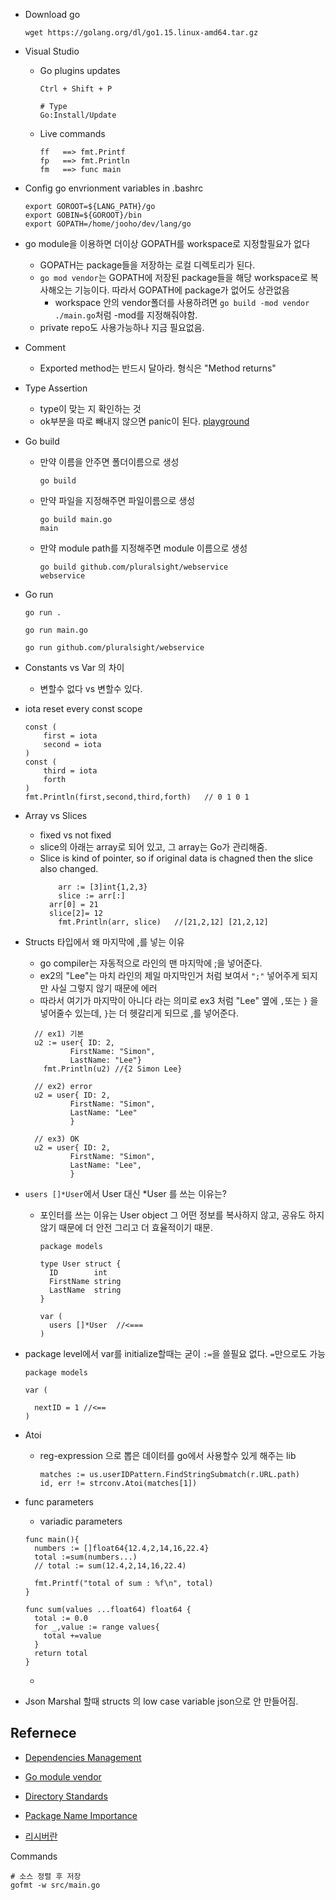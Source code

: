 - Download go
  ~~~
  wget https://golang.org/dl/go1.15.linux-amd64.tar.gz
  ~~~

- Visual Studio 
  - Go plugins updates
    ~~~
    Ctrl + Shift + P

    # Type
    Go:Install/Update
    ~~~
  - Live commands
    ~~~
    ff   ==> fmt.Printf
    fp   ==> fmt.Println
    fm   ==> func main
    ~~~

- Config go envrionment variables in .bashrc
  ~~~
  export GOROOT=${LANG_PATH}/go
  export GOBIN=${GOROOT}/bin
  export GOPATH=/home/jooho/dev/lang/go
  ~~~


- go module을 이용하면 더이상 GOPATH를 workspace로 지정할필요가 없다
  - GOPATH는 package들을 저장하는 로컬 디렉토리가 된다.
  - `go mod vendor`는 GOPATH에 저장된 package들을 해당 workspace로 복사해오는 기능이다. 따라서 GOPATH에 package가 없어도 상관없음
    - workspace 안의 vendor폴더를 사용하려면 `go build -mod vendor ./main.go`처럼 -mod를 지정해줘야함.
  - private repo도 사용가능하나 지금 필요없음.


- Comment
  - Exported method는 반드시 달아라. 형식은 "Method returns"

- Type Assertion
  - type이 맞는 지 확인하는 것 
  - ok부분을 따로 빼내지 않으면 panic이 된다.
    [playground](https://tour.golang.org/methods/15)

- Go build
  - 만약 이름을 안주면 폴더이름으로 생성
    ```
    go build 
    
    ```
  - 만약 파일을 지정해주면 파일이름으로 생성
    ```
    go build main.go
    main
    ```
  - 만약 module path를 지정해주면 module 이름으로 생성
    ```
    go build github.com/pluralsight/webservice
    webservice
    ```

- Go run  
  ~~~
  go run .

  go run main.go

  go run github.com/pluralsight/webservice
  ~~~


- Constants vs Var 의 차이
  - 변할수 없다 vs 변할수 있다.

- iota reset every const scope
  ~~~
  const ( 
      first = iota
      second = iota
  )
  const (
      third = iota
      forth 
  )
  fmt.Println(first,second,third,forth)   // 0 1 0 1
  ~~~

- Array vs Slices
  - fixed vs not fixed
  - slice의 아래는 array로 되어 있고, 그 array는 Go가 관리해줌.
  - Slice is kind of pointer, so if original data is chagned then the slice also changed.
    ~~~
    	arr := [3]int{1,2,3}
    	slice := arr[:]
      arr[0] = 21
      slice[2]= 12
    	fmt.Println(arr, slice)   //[21,2,12] [21,2,12]
    ~~~

- Structs 타입에서 왜 마지막에 ,를 넣는 이유
  - go compiler는 자동적으로 라인의 맨 마지막에 ;을 넣어준다. 
  - ex2의 "Lee"는 마치 라인의 제일 마지막인거 처럼 보여서 `";"` 넣어주게 되지만 사실 그렇지 않기 때문에 에러
  - 따라서 여기가 마지막이 아니다 라는 의미로 ex3 처럼 "Lee" 옆에 `,`또는 `}` 을 넣어줄수 있는데, `}`는 더 헷갈리게 되므로 ,를 넣어준다.
  ~~~
    // ex1) 기본
  	u2 := user{ ID: 2,
            FirstName: "Simon",
            LastName: "Lee"}
	  fmt.Println(u2) //{2 Simon Lee}

    // ex2) error
    u2 = user{ ID: 2,
            FirstName: "Simon",
            LastName: "Lee"
            }

    // ex3) OK
    u2 = user{ ID: 2,
            FirstName: "Simon",
            LastName: "Lee",
            }
  ~~~
- `users []*User`에서 User 대신 *User 를 쓰는 이유는?
  - 포인터를 쓰는 이유는 User object 그 어떤 정보를 복사하지 않고, 공유도 하지 않기 때문에 더 안전 그리고 더 효율적이기 때문.
    ~~~
    package models

    type User struct {
      ID        int
      FirstName string
      LastName  string
    }

    var (
      users []*User  //<===
    )
    ~~~

- package level에서 var를 initialize할때는 굳이 `:=`을 쓸필요 없다. `=`만으로도 가능
  ~~~
  package models

  var (
    
    nextID = 1 //<==
  )
  ~~~

- Atoi
  - reg-expression 으로 뽑은 데이터를 go에서 사용할수 있게 해주는 lib
    ~~~
    matches := us.userIDPattern.FindStringSubmatch(r.URL.path)
    id, err != strconv.Atoi(matches[1])
    ~~~



- func parameters
  - variadic parameters
  ~~~
  func main(){
    numbers := []float64{12.4,2,14,16,22.4}
    total :=sum(numbers...)
    // total := sum(12.4,2,14,16,22.4)

    fmt.Printf("total of sum : %f\n", total)
  }

  func sum(values ...float64) float64 {
    total := 0.0
    for _,value := range values{
      total +=value
    }
    return total
  }
  ~~~
  - 

- Json Marshal 할때 structs 의 low case variable json으로 안 만들어짐.


## Refernece
- [Dependencies Management](https://velog.io/@kimmachinegun/Go-Go-Modules-%EC%82%B4%ED%8E%B4%EB%B3%B4%EA%B8%B0-7cjn4soifk)

- [Go module vendor](https://blog.naver.com/alice_k106/221618543021)

- [Directory Standards](https://github.com/golang-standards/project-layout)

- [Package Name Importance](https://byounghoonkim.github.io/posts/golang-package-names/)

- [리시버란](https://kamang-it.tistory.com/entry/Go15%EB%A9%94%EC%86%8C%EB%93%9CMethod%EC%99%80-%EB%A6%AC%EC%8B%9C%EB%B2%84Receiver)



Commands
~~~
# 소스 정렬 후 저장
gofmt -w src/main.go 
~~~


